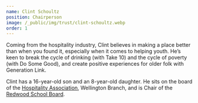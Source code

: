 ```yaml
---
name: Clint Schoultz
position: Chairperson
image: /_public/img/trust/clint-schoultz.webp
order: 1
---
```


Coming from the hospitality industry, Clint believes in making a place better than when you found it, especially when it comes to helping youth. He’s keen to break the cycle of drinking (with Take 10) and the cycle of poverty (with Do Some Good), and create positive experiences for older folk with Generation Link. 

Clint has a 16-year-old son and an 8-year-old daughter. He sits on the board of the <a href="https://www.hospitality.org.nz/s/" target="_blank" rel="noreferrer noopener nofollow">Hospitality Association</a>, Wellington Branch, and is Chair of the <a href="http://www.redwood.school.nz/" target="_blank" rel="noreferrer noopener nofollow">Redwood School Board</a>.